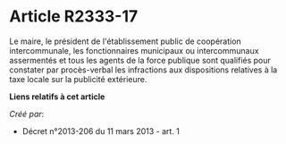 # Article R2333-17

Le maire, le président de l'établissement public de coopération intercommunale, les fonctionnaires municipaux ou
intercommunaux assermentés et tous les agents de la force publique sont qualifiés pour constater par procès-verbal les
infractions aux dispositions relatives à la taxe locale sur la publicité extérieure.

**Liens relatifs à cet article**

_Créé par_:

  - Décret n°2013-206 du 11 mars 2013 - art. 1
